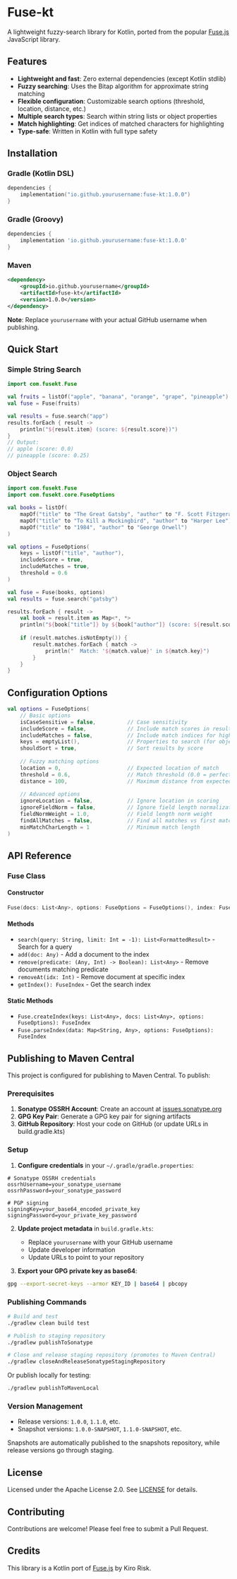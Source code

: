 # Fuse-kt

A lightweight fuzzy-search library for Kotlin, ported from the popular [Fuse.js](https://fusejs.io) JavaScript library.

## Features

- **Lightweight and fast**: Zero external dependencies (except Kotlin stdlib)
- **Fuzzy searching**: Uses the Bitap algorithm for approximate string matching
- **Flexible configuration**: Customizable search options (threshold, location, distance, etc.)
- **Multiple search types**: Search within string lists or object properties
- **Match highlighting**: Get indices of matched characters for highlighting
- **Type-safe**: Written in Kotlin with full type safety

## Installation

### Gradle (Kotlin DSL)
```kotlin
dependencies {
    implementation("io.github.yourusername:fuse-kt:1.0.0")
}
```

### Gradle (Groovy)
```groovy
dependencies {
    implementation 'io.github.yourusername:fuse-kt:1.0.0'
}
```

### Maven
```xml
<dependency>
    <groupId>io.github.yourusername</groupId>
    <artifactId>fuse-kt</artifactId>
    <version>1.0.0</version>
</dependency>
```

**Note**: Replace `yourusername` with your actual GitHub username when publishing.

## Quick Start

### Simple String Search
```kotlin
import com.fusekt.Fuse

val fruits = listOf("apple", "banana", "orange", "grape", "pineapple")
val fuse = Fuse(fruits)

val results = fuse.search("app")
results.forEach { result ->
    println("${result.item} (score: ${result.score})")
}
// Output:
// apple (score: 0.0)
// pineapple (score: 0.25)
```

### Object Search
```kotlin
import com.fusekt.Fuse
import com.fusekt.core.FuseOptions

val books = listOf(
    mapOf("title" to "The Great Gatsby", "author" to "F. Scott Fitzgerald"),
    mapOf("title" to "To Kill a Mockingbird", "author" to "Harper Lee"),
    mapOf("title" to "1984", "author" to "George Orwell")
)

val options = FuseOptions(
    keys = listOf("title", "author"),
    includeScore = true,
    includeMatches = true,
    threshold = 0.6
)

val fuse = Fuse(books, options)
val results = fuse.search("gatsby")

results.forEach { result ->
    val book = result.item as Map<*, *>
    println("${book["title"]} by ${book["author"]} (score: ${result.score})")
    
    if (result.matches.isNotEmpty()) {
        result.matches.forEach { match ->
            println("  Match: '${match.value}' in ${match.key}")
        }
    }
}
```

## Configuration Options

```kotlin
val options = FuseOptions(
    // Basic options
    isCaseSensitive = false,          // Case sensitivity
    includeScore = false,             // Include match scores in results
    includeMatches = false,           // Include match indices for highlighting
    keys = emptyList(),               // Properties to search (for objects)
    shouldSort = true,                // Sort results by score
    
    // Fuzzy matching options
    location = 0,                     // Expected location of match
    threshold = 0.6,                  // Match threshold (0.0 = perfect, 1.0 = anything)
    distance = 100,                   // Maximum distance from expected location
    
    // Advanced options
    ignoreLocation = false,           // Ignore location in scoring
    ignoreFieldNorm = false,          // Ignore field length normalization
    fieldNormWeight = 1.0,            // Field length norm weight
    findAllMatches = false,           // Find all matches vs first match
    minMatchCharLength = 1            // Minimum match length
)
```

## API Reference

### Fuse Class

#### Constructor
```kotlin
Fuse(docs: List<Any>, options: FuseOptions = FuseOptions(), index: FuseIndex? = null)
```

#### Methods
- `search(query: String, limit: Int = -1): List<FormattedResult>` - Search for a query
- `add(doc: Any)` - Add a document to the index
- `remove(predicate: (Any, Int) -> Boolean): List<Any>` - Remove documents matching predicate
- `removeAt(idx: Int)` - Remove document at specific index
- `getIndex(): FuseIndex` - Get the search index

#### Static Methods
- `Fuse.createIndex(keys: List<Any>, docs: List<Any>, options: FuseOptions): FuseIndex`
- `Fuse.parseIndex(data: Map<String, Any>, options: FuseOptions): FuseIndex`

## Publishing to Maven Central

This project is configured for publishing to Maven Central. To publish:

### Prerequisites

1. **Sonatype OSSRH Account**: Create an account at [issues.sonatype.org](https://issues.sonatype.org)
2. **GPG Key Pair**: Generate a GPG key pair for signing artifacts
3. **GitHub Repository**: Host your code on GitHub (or update URLs in build.gradle.kts)

### Setup

1. **Configure credentials** in your `~/.gradle/gradle.properties`:
```properties
# Sonatype OSSRH credentials
ossrhUsername=your_sonatype_username
ossrhPassword=your_sonatype_password

# PGP signing
signingKey=your_base64_encoded_private_key
signingPassword=your_private_key_password
```

2. **Update project metadata** in `build.gradle.kts`:
   - Replace `yourusername` with your GitHub username
   - Update developer information
   - Update URLs to point to your repository

3. **Export your GPG private key as base64**:
```bash
gpg --export-secret-keys --armor KEY_ID | base64 | pbcopy
```

### Publishing Commands

```bash
# Build and test
./gradlew clean build test

# Publish to staging repository
./gradlew publishToSonatype

# Close and release staging repository (promotes to Maven Central)
./gradlew closeAndReleaseSonatypeStagingRepository
```

Or publish locally for testing:
```bash
./gradlew publishToMavenLocal
```

### Version Management

- Release versions: `1.0.0`, `1.1.0`, etc.
- Snapshot versions: `1.0.0-SNAPSHOT`, `1.1.0-SNAPSHOT`, etc.

Snapshots are automatically published to the snapshots repository, while release versions go through staging.

## License

Licensed under the Apache License 2.0. See [LICENSE](LICENSE) for details.

## Contributing

Contributions are welcome! Please feel free to submit a Pull Request.

## Credits

This library is a Kotlin port of [Fuse.js](https://fusejs.io) by Kiro Risk.